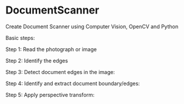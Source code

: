 # DocumentScanner
Create Document Scanner using Computer Vision, OpenCV and Python

Basic steps:

Step 1: Read the photograph or image

Step 2: Identify the edges

Step 3: Detect document edges in the image:

Step 4: Identify and extract document boundary/edges:

Step 5: Apply perspective transform:

